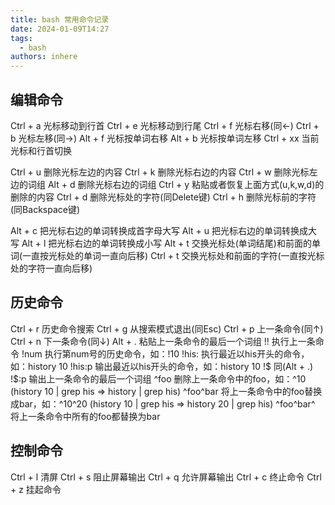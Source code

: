 ```yaml
---
title: bash 常用命令记录
date: 2024-01-09T14:27
tags:
  - bash
authors: inhere
---
```


## 编辑命令

Ctrl + a   光标移动到行首
Ctrl + e   光标移动到行尾
Ctrl + f   光标右移(同←)
Ctrl + b   光标左移(同→)
Alt + f    光标按单词右移
Alt + b    光标按单词左移
Ctrl + xx  当前光标和行首切换

Ctrl + u   删除光标左边的内容
Ctrl + k   删除光标右边的内容
Ctrl + w   删除光标左边的词组
Alt + d    删除光标右边的词组
Ctrl + y   粘贴或者恢复上面方式(u,k,w,d)的删除的内容
Ctrl + d   删除光标处的字符(同Delete键)
Ctrl + h   删除光标前的字符(同Backspace键)

Alt + c    把光标右边的单词转换成首字母大写
Alt + u    把光标右边的单词转换成大写
Alt + l    把光标右边的单词转换成小写
Alt + t    交换光标处(单词结尾)和前面的单词(一直按光标处的单词一直向后移)
Ctrl + t   交换光标处和前面的字符(一直按光标处的字符一直向后移)

## 历史命令

Ctrl + r   历史命令搜索
Ctrl + g   从搜索模式退出(同Esc)
Ctrl + p   上一条命令(同↑)
Ctrl + n   下一条命令(同↓)
Alt + .    粘贴上一条命令的最后一个词组
!!         执行上一条命令
!num       执行第num号的历史命令，如：!10
!his:      执行最近以his开头的命令，如：history 10
!his:p     输出最近以his开头的命令，如：history 10
!$         同(Alt + .)
!$:p       输出上一条命令的最后一个词组
^foo       删除上一条命令中的foo，如：^10 (history 10 | grep his => history | grep his)
^foo^bar   将上一条命令中的foo替换成bar，如：^10^20 (history 10 | grep his => history 20 | grep his)
^foo^bar^  将上一条命令中所有的foo都替换为bar

## 控制命令

Ctrl + l   清屏
Ctrl + s   阻止屏幕输出
Ctrl + q   允许屏幕输出
Ctrl + c   终止命令
Ctrl + z   挂起命令